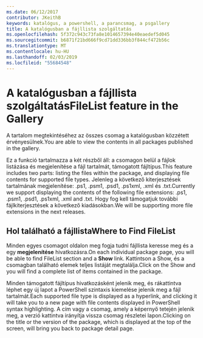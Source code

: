 ```yaml
---
ms.date: 06/12/2017
contributor: JKeithB
keywords: katalógus, a powershell, a parancsmag, a psgallery
title: A katalógusban a fájllista szolgáltatás
ms.openlocfilehash: 5f372c943c73fa8e1014657394e40eaedef5d045
ms.sourcegitcommit: b6871f21bd666f9cd71dd336bb3f844cf472b56c
ms.translationtype: MT
ms.contentlocale: hu-HU
ms.lasthandoff: 02/03/2019
ms.locfileid: "55684548"
---
```

# <a name="filelist-feature-in-the-gallery"></a><span data-ttu-id="67d08-103">A katalógusban a fájllista szolgáltatás</span><span class="sxs-lookup"><span data-stu-id="67d08-103">FileList feature in the Gallery</span></span>

<span data-ttu-id="67d08-104">A tartalom megtekintéséhez az összes csomag a katalógusban közzétett érvényesülnek.</span><span class="sxs-lookup"><span data-stu-id="67d08-104">You are able to view the contents in all packages published in the gallery.</span></span>

<span data-ttu-id="67d08-105">Ez a funkció tartalmazza a két részből áll: a csomagon belül a fájlok listázása és megjelenítése a fájl tartalmát, támogatott fájltípus.</span><span class="sxs-lookup"><span data-stu-id="67d08-105">This feature includes two parts: listing the files within the package, and displaying file contents for supported file types.</span></span> <span data-ttu-id="67d08-106">Jelenleg a következő kiterjesztések tartalmának megjelenítése: .ps1, .psm1, .psd1, .ps1xml, .xml és .txt.</span><span class="sxs-lookup"><span data-stu-id="67d08-106">Currently we support displaying the contents of the following file extensions: .ps1, .psm1, .psd1, .ps1xml, .xml and .txt.</span></span> <span data-ttu-id="67d08-107">Hogy fog kell támogatjuk további fájlkiterjesztések a következő kiadásokban.</span><span class="sxs-lookup"><span data-stu-id="67d08-107">We will be supporting more file extensions in the next releases.</span></span>

## <a name="where-to-find-filelist"></a><span data-ttu-id="67d08-108">Hol található a fájllista</span><span class="sxs-lookup"><span data-stu-id="67d08-108">Where to Find FileList</span></span>

<span data-ttu-id="67d08-109">Minden egyes csomagot oldalon meg fogja tudni fájllista keresse meg és a egy **megjelenítése** hivatkozásra.</span><span class="sxs-lookup"><span data-stu-id="67d08-109">On each individual package page, you will be able to find FileList section and a **Show** link.</span></span> <span data-ttu-id="67d08-110">Kattintson a Show, és a csomagban található elemek teljes listáját megtalálja.</span><span class="sxs-lookup"><span data-stu-id="67d08-110">Click on the Show and you will find a complete list of items contained in the package.</span></span>

<span data-ttu-id="67d08-111">Minden támogatott fájltípus hivatkozásként jelenik meg, és rákattintva léphet egy új lapot a PowerShell szintaxis kiemelése jelenik meg a fájl tartalmát.</span><span class="sxs-lookup"><span data-stu-id="67d08-111">Each supported file type is displayed as a hyperlink, and clicking it will take you to a new page with file contents displayed in PowerShell syntax highlighting.</span></span> <span data-ttu-id="67d08-112">A cím vagy a csomag, amely a képernyő tetején jelenik meg, a verzió kattintva irányítja vissza csomag részletei lapon.</span><span class="sxs-lookup"><span data-stu-id="67d08-112">Clicking on the title or the version of the package, which is displayed at the top of the screen, will bring you back to package detail page.</span></span>
